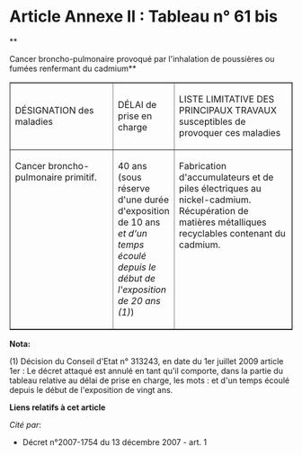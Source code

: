 # Article Annexe II : Tableau n° 61 bis

**

Cancer broncho-pulmonaire provoqué par l'inhalation de poussières ou fumées renfermant du cadmium**

<table align="center" border="1" cellpadding="0" cellspacing="0" width="605">
  <tbody>
    <tr>
      <td width="246">

DÉSIGNATION des maladies

</td>
      <td width="76">

DÉLAI de prise en charge

</td>
      <td width="284">

LISTE LIMITATIVE DES PRINCIPAUX TRAVAUX susceptibles de provoquer ces maladies

</td>
    </tr>
    <tr>
      <td valign="top" width="246">

Cancer broncho-pulmonaire primitif.

</td>
      <td valign="top" width="76">

40 ans (sous réserve d'une durée d'exposition de 10 ans 
          _et d'un temps écoulé depuis le début de l'exposition de 20 ans (1)_)

</td>
      <td valign="top" width="284">

Fabrication d'accumulateurs et de piles électriques au nickel-cadmium. Récupération de matières métalliques recyclables
contenant du cadmium.

</td>
    </tr>
  </tbody>
</table>

**Nota:**

(1) Décision du Conseil d'Etat n° 313243, en date du 1er juillet 2009 article 1er : Le décret attaqué est annulé en tant
qu'il comporte, dans la partie du tableau relative au délai de prise en charge, les mots : et d'un temps écoulé depuis le
début de l'exposition de vingt ans.

**Liens relatifs à cet article**

_Cité par_:

  - Décret n°2007-1754 du 13 décembre 2007 - art. 1
